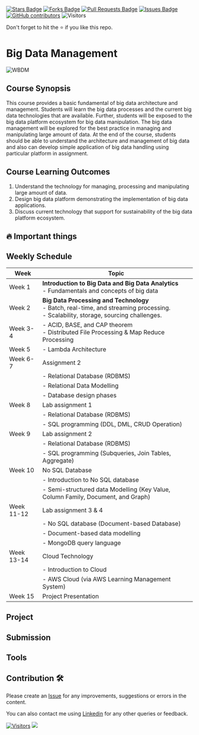 <a href="https://github.com/drshahizan/BDM/stargazers"><img src="https://img.shields.io/github/stars/drshahizan/BDM" alt="Stars Badge"/></a>
<a href="https://github.com/drshahizan/BDM/network/members"><img src="https://img.shields.io/github/forks/drshahizan/BDM" alt="Forks Badge"/></a>
<a href="https://github.com/drshahizan/BDM/pulls"><img src="https://img.shields.io/github/issues-pr/drshahizan/BDM" alt="Pull Requests Badge"/></a>
<a href="https://github.com/drshahizan/BDM"><img src="https://img.shields.io/github/issues/drshahizan/BDM" alt="Issues Badge"/></a>
<a href="https://github.com/drshahizan/BDM/graphs/contributors"><img alt="GitHub contributors" src="https://img.shields.io/github/contributors/drshahizan/BDM?color=2b9348"></a>
![Visitors](https://api.visitorbadge.io/api/visitors?path=https%3A%2F%2Fgithub.com%2Fdrshahizan%2BDM&labelColor=%23d9e3f0&countColor=%23697689&style=flat)

Don't forget to hit the :star: if you like this repo.

# Big Data Management

![WBDM](https://media.licdn.com/dms/image/C4D12AQGH0S-uUENvNQ/article-cover_image-shrink_600_2000/0/1520206428749?e=2147483647&v=beta&t=22-VhN5U90hQDZFtdhy6YT5KxQdCmV9kLX7fzgPQS_0)

## Course Synopsis
This course provides a basic fundamental of big data architecture and management.  Students will learn the big data processes and the current big data technologies that are available. Further, students will be exposed to the big data platform ecosystem for big data manipulation. The big data management will be explored for the best practice in managing and manipulating large amount of data. At the end of the course, students should be able to understand the architecture and management of big data and also can develop simple application of big data handling using particular platform in assignment.

## Course Learning Outcomes
1. Understand the technology for managing, processing and manipulating large amount of data.
2. Design big data platform demonstrating the implementation of big data applications.
3. Discuss current technology that support for sustainability of the big data platform ecosystem.

## 🔥 Important things


## Weekly Schedule

| Week     | Topic                                                   |
|----------|---------------------------------------------------------|
| Week 1   | **Introduction to Big Data and Big Data Analytics** <br>- Fundamentals and concepts of big data |
| Week 2   | **Big Data Processing and Technology** <br>- Batch, real-time, and streaming processing. <br>- Scalability, storage, sourcing challenges. |
| Week 3-4 |  - ACID, BASE, and CAP theorem <br>- Distributed File Processing & Map Reduce Processing |
| Week 5   | - Lambda Architecture |
| Week 6-7 | Assignment 2                                           |
|           | - Relational Database (RDBMS)                           |
|           | - Relational Data Modelling                             |
|           | - Database design phases                                |
| Week 8   | Lab assignment 1                                       |
|           | - Relational Database (RDBMS)                           |
|           | - SQL programming (DDL, DML, CRUD Operation)            |
| Week 9   | Lab assignment 2                                       |
|           | - Relational Database (RDBMS)                           |
|           | - SQL programming (Subqueries, Join Tables, Aggregate)  |
| Week 10  | No SQL Database                                        |
|           | - Introduction to No SQL database                       |
|           | - Semi-structured data Modelling (Key Value, Column Family, Document, and Graph) |
| Week 11-12| Lab assignment 3 & 4                                   |
|           | - No SQL database (Document-based Database)             |
|           | - Document-based data modelling                         |
|           | - MongoDB query language                               |
| Week 13-14| Cloud Technology                                       |
|           | - Introduction to Cloud                                |
|           | - AWS Cloud (via AWS Learning Management System)        |
| Week 15  | Project Presentation                                   |


## Project

## Submission

## Tools

## Contribution 🛠️
Please create an [Issue](https://github.com/drshahizan/BDM/issues) for any improvements, suggestions or errors in the content.

You can also contact me using [Linkedin](https://www.linkedin.com/in/drshahizan/) for any other queries or feedback.

[![Visitors](https://api.visitorbadge.io/api/visitors?path=https%3A%2F%2Fgithub.com%2Fdrshahizan&labelColor=%23697689&countColor=%23555555&style=plastic)](https://visitorbadge.io/status?path=https%3A%2F%2Fgithub.com%2Fdrshahizan)
![](https://hit.yhype.me/github/profile?user_id=81284918)
